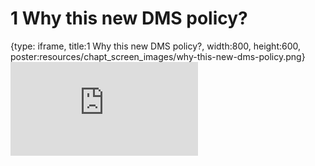 # 1 Why this new DMS policy?
 
{type: iframe, title:1 Why this new DMS policy?, width:800, height:600, poster:resources/chapt_screen_images/why-this-new-dms-policy.png}
![](https://hutchdatascience.org/NIH_Data_Sharing/no_toc/why-this-new-dms-policy.html)
 

 
